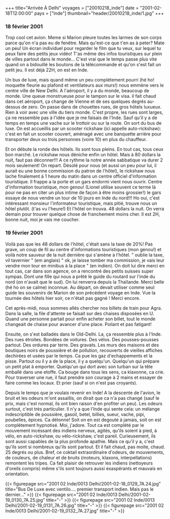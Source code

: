 +++
title="Arrivée À Delhi"
voyages = ["20010218_inde"]
date = "2001-02-18T12:00:00"
pays = ["Inde"]
thumbnail="header/20010218_inde/1.jpg"
+++
### 18 février 2001


Trop cool cet avion. Meme si Marion pleure toutes les larmes de son corps parce 
qu'on n'a pas eu de fenêtre. Mais qu'est-ce que t'en as à peter? Mate un peu! 
Un écran individuel pour regarder le film que tu veux, sur lequel tu peux faire 
des petits jeux vidéo! T'as même des infos touristiques sur plein de villes 
partout dans le monde... C'est vrai que le temps passe plus vite quand on a 
bidouillé les boutons de la télécommande et qu'on s'est fait un petit jeu. Il 
est déjà 22H, on est en Inde. 

Un bus de luxe, mais quand même un peu complétement pourri (hé ho! moquette 
fleurie au plafond et ventilateurs aux murs!) nous emmène vers le centre ville 
de New Delhi. A l'aéroport, il y a du monde, beaucoup de monde. Une queue monstrueuse 
pour le tampon sur le visa. il fait chaud dans cet aéroport, ça change de Vienne 
et de ses quelques degrés au-dessus de zero. On passe dans de chouettes rues, 
de gros hôtels luxueux. Rien à voir avec une ville du tiers monde. C'est propre, 
les rues sont larges, ça ne ressemble pas à l'idée que je me faisais de l'Inde. 
Sauf qu'il y a de temps en temps une vache sur le trottoir ou sur la route. 
On sort du bus de luxe. On est accueillis par un scooter rickshaw (ici appelle 
auto-rickshaw): c'est en fait un scooter couvert, aménagé avec une banquette 
arrière pour transporter deux ou trois personnes (voire 10) en plus du chauffeur. 


Et on débute la ronde des hôtels. Ils sont tous pleins. En tout cas, tous ceux 
bon marché. Le rickshaw nous déniche enfin un hôtel. Mais à 80 dollars la nuit, 
faut pas déconner!!! A ce rythme la notre année sabbatique va durer 2 mois seulement! 
On repart. Désolé pour nous (et aussi un peu pour lui, il aurait eu une bonne 
commission du patron de l'hôtel), le rickshaw nous lache finalement à 1 heure 
du matin dans un centre officiel d'information touristique. Il frappe a la porte 
et un gars endormi vient nous ouvrir. Centre d'information touristique, mon 
genou! (Lionel utilise souvent ce terme là pour ne pas en citer un plus intime 
de façon à être moins grossier!) le gars essaye de nous vendre un tour de 10 
jours en Inde du nord!!! Ho oui, c'est intéressant monsieur l'informateur touristique, 
mais pitié, trouve nous un hôtel plutôt. (t'as vu l'heure!) Et l'hôtel on trouva. 
48 dollars la nuit. On verra demain pour trouver quelque chose de franchement 
moins cher. Il est 2H, bonne nuit, moi je vais me coucher. 

### 19 février 2001


Voilà pas que les 48 dollars de l'hôtel, c'était sans la taxe de 20%! Pas grave, 
un coup de fil au centre d'informations touristiques (mon genou!) et voilà notre 
sauveur de la nuit dernière qui s'amène à l'hôtel. " oublie la taxe, vil tavernier 
" (em anglais) " ok, je laisse tomber ma commission, je vais leur vendre mon 
tour en minibus à la place " (en indien). On doit lui dire merci en tout cas, 
car dans son agence, on a rencontré des petits suisses super sympas. Dont une 
fille qui nous a prêté le guide du routard sur l'inde du nord (on n'avait que 
le sud). On lui renverra depuis la Thaïlande. Merci belle (hé ho on se calme) 
inconnue. Au départ, on devait utiliser comme seul guide les souvenirs de Marion 
de son précédent voyage en Inde. Vue la tournée des hôtels hier soir, ce n'était 
pas gagné ! Merci encore.

Cet après-midi, nous sommes allés chercher nos billets de train pour Agra. 
Dans la salle, la file d'attente se faisait sur des chaises disposées en U. 
Quand une personne partait pour enfin acheter son billet, tout le monde changeait 
de chaise pour avancer d'une place. Poilant et pas fatigant!

Ensuite, on s'est balladés dans le Old-Delhi. La, ça ressemble plus à l'Inde. 
Des rues étroites. Bondées de voitures. Des vélos. Des pousses-pousses partout. 
Des ordures par terre. Des gravats. Les murs des maisons et des boutiques noirs 
de poussière et de pollution, recouverts de vieilles affiches dechirées et usées 
par le temps. Ca pue les gaz d'echappements et la pisse. Partout ou il y a de 
la place, il y a quelqu'un. Quelqu'un qui prépare un petit plat à emporter. 
Quelqu'un qui dort avec son turban sur la tête emballé dans une etoffe. Ca bouge 
dans tous les sens, ca klaxonne, ca crie. Pour traverser une rue, il faut prendre 
son courage à 2 mains et essayer de faire comme les locaux. Et prier (sauf si 
on n'est pas croyants).

Depuis le temps que je voulais revenir en Inde! A la descente de l'avion, le 
bruit et les odeurs m'ont assaillis, on dirait que ca n'a pas changé (sauf le 
prix, mais c'est normal, ils ont bien raison d'en profiter un peu). Les odeurs 
surtout, c'est très particulier. Il n'y a que l'Inde qui sente cela: un mélange 
indescriptible de poussière, gasoil, betel, billies, sueur, vache, pipi, poubelles, 
épices. Ca détonne! Soit on en est degouté à jamais, soit on est complétement 
hypnotisé. Moi, j'adore. Tout ca est complété par le mouvement incéssant des 
indiens nerveux, agités, qu'ils soient à pied, à vélo, en auto-rickshaw, ou 
vélo-rickshaw, c'est pareil. Curieusement, ils sont aussi capables de la plus 
profonde apathie. Mais ce qu'il y a, c'est qu'ils sont si nombreux qu'ils sont 
partout. Et il fait chaud, pas moite, chaud. 25 degrés ou plus. Bref, ce coktail 
extraordinaire d'odeurs, de mouvements, de couleurs, de chaleur et de bruits 
(moteurs, klaxons, interpellations) remontent les tripes. Ca fait plaisir de 
retrouver les indiens (nettoyeurs d'oreils compris) même s'ils sont toujours 
aussi exaspérants et mauvais en orientation. 



<div id="TOTO">{{< figurepage src="2001 02 Inde/0013 Delhi/2001-02-18_0129_7A.24.jpg" title="Bus De Luxe avec ventilo.... premier transport indien. Mais pas le dernier..."  >}}
{{< figurepage src="2001 02 Inde/0013 Delhi/2001-02-19_0130_7A.25.jpg" title="-"  >}}
{{< figurepage src="2001 02 Inde/0013 Delhi/2001-02-19_0131_7A.26.jpg" title="-"  >}}
{{< figurepage src="2001 02 Inde/0013 Delhi/2001-02-19_0132_7A.27.jpg" title="-"  >}}
</DIV>

